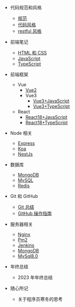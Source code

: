 - 代码规范和风格
  - [规范](/docs/代码规范和风格/规范.md)
  - [代码风格](/docs/代码规范和风格/代码风格.md)
  - [restful 风格](/docs/代码规范和风格/restful风格.md)
- 前端笔记
  - [HTML 和 CSS](/docs/前端笔记/HTML和CSS.md)
  - [JavaScript](/docs/前端笔记/JavaScript.md)
  - [TypeScript](/docs/前端笔记/TypeScript.md)
- 前端框架

  - Vue
    - [Vue2](/docs/前端框架/Vue/Vue2.md)
    - Vue3
      - [Vue3+JavaScript](/docs/前端框架/Vue/Vue3/Vue3+JavaScript.md)
      - [Vue3+TypeScript](/docs/前端框架/Vue/Vue3/Vue3+TypeScript.md)
  - React
    - [React18+JavaScript](/docs/前端框架/React/React18+JavaScript.md)
    - [React18+TypeScript](/docs/前端框架/React/React18+TypeScript.md)

- Node 相关
  - [Express](/docs/Node相关/Express.md)
  - [Koa](/docs/Node相关/Koa.md)
  - [NestJs](/docs/Node相关/NestJs.md)
- 数据库

  - [MongoDB](/docs/数据库/MongoDB.md)
  - [MySQL](/docs/数据库/MySQL.md)
  - [Redis](/docs/数据库/Redis.md)

- Git 和 GitHub

  - [Git 总结](/docs/Git和GitHub/Git总结.md)
  - [GitHub 操作指南](/docs/Git和GitHub/GitHub操作指南.md)

- 服务器相关
  - [Nginx](/docs/服务器相关/Nginx.md)
  - [Pm2](/docs/服务器相关/Pm2.md)
  - [Jenkins](/docs/服务器相关/Jenkins.md)
  - [MongoDB](/docs/服务器相关/MongoDB.md)
  - [MySql8.0](/docs/服务器相关/MySQL8.0.md)
- 年终总结

  - 2023 年年终总结

- 随心所记
  - 关于程序员寒冬的思考

